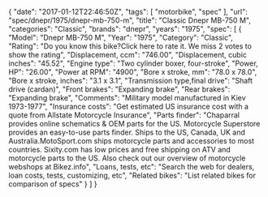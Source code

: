 {
    "date": "2017-01-12T22:46:50Z",
    "tags": [
        "motorbike",
        "spec"
    ],
    "url": "spec\/dnepr\/1975\/dnepr-mb-750-m",
    "title": "Classic Dnepr MB-750 M",
    "categories": "Classic",
    "brands": "dnepr",
    "years": "1975",
    "spec": [
        {
            "Model": "Dnepr MB-750 M",
            "Year": "1975",
            "Category": "Classic",
            "Rating": "Do you know this bike?Click here to rate it. We miss 2 votes to show the rating",
            "Displacement, ccm": "746.00",
            "Displacement, cubic inches": "45.52",
            "Engine type": "Two cylinder boxer, four-stroke",
            "Power, HP": "26.00",
            "Power at RPM": "4900",
            "Bore x stroke, mm": "78.0 x 78.0",
            "Bore x stroke, inches": "3.1 x 3.1",
            "Transmission type,final drive": "Shaft drive (cardan)",
            "Front brakes": "Expanding brake",
            "Rear brakes": "Expanding brake",
            "Comments": "Military model manufactured in Kiev 1973-1977",
            "Insurance costs": "Get estimated US insurance cost with a quote from Allstate Motorcycle Insurance",
            "Parts finder": "Chaparral provides online schematics & OEM parts for the US.   Motorcycle Superstore provides an easy-to-use parts finder. Ships to the US, Canada, UK and Australia.MotoSport.com ships motorcycle parts and accessories to most countries.    Sixity.com has low prices and free shipping on ATV and motorcycle parts to the US. Also check out our overview of motorcycle webshops at Bikez.info",
            "Loans, tests, etc": "Search the web for dealers, loan costs, tests, customizing, etc",
            "Related bikes": "List related bikes for comparison of specs"
        }
    ]
}